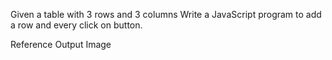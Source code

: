  Given a table with 3 rows and 3 columns Write a JavaScript program to add a row and every click on button.

Reference Output Image